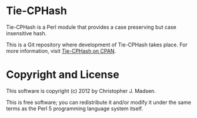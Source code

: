 Tie-CPHash
==========

Tie-CPHash is a Perl module that provides a case preserving but case insensitive hash.

This is a Git repository where development of Tie-CPHash takes place.  For more information, visit [Tie-CPHash on CPAN](http://search.cpan.org/dist/Tie-CPHash/).



Copyright and License
=====================

This software is copyright (c) 2012 by Christopher J. Madsen.

This is free software; you can redistribute it and/or modify it under
the same terms as the Perl 5 programming language system itself.
